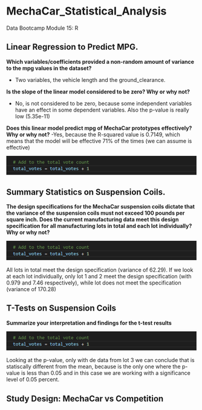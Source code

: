 # MechaCar_Statistical_Analysis

Data Bootcamp Module 15: R


## Linear Regression to Predict MPG.


**Which variables/coefficients provided a non-random amount of variance to the mpg values in the dataset?**
- Two variables, the vehicle length and the ground_clearance.

**Is the slope of the linear model considered to be zero? Why or why not?**
- No, is not considered to be zero, because some independent variables have an effect in some dependent variables. Also the p-value is really low (5.35e-11)

**Does this linear model predict mpg of MechaCar prototypes effectively? Why or why not?**
-Yes, because the R-squared value is 0.7149, which means that the model will be effective 71% of the times (we can assume is effective)


![This is an image](https://github.com/HansFeddersen/Election_Analysis/blob/main/Challenge/Resources/More/Total%20_number%20_of_votes.png)

## Summary Statistics on Suspension Coils.

**The design specifications for the MechaCar suspension coils dictate that the variance of the suspension coils must not exceed 100 pounds per square inch. Does the current manufacturing data meet this design specification for all manufacturing lots in total and each lot individually? Why or why not?**

![This is an image](https://github.com/HansFeddersen/Election_Analysis/blob/main/Challenge/Resources/More/Total%20_number%20_of_votes.png)

All lots in total meet the design specification (variance of 62.29). If we look at each lot individually, only lot 1 and 2 meet the design specification (with 0.979 and 7.46 respectively), while lot does not meet the specification (variance of 170.28)


## T-Tests on Suspension Coils

**Summarize your interpretation and findings for the t-test results**


![This is an image](https://github.com/HansFeddersen/Election_Analysis/blob/main/Challenge/Resources/More/Total%20_number%20_of_votes.png)

Looking at the p-value, only with de data from lot 3 we can conclude that is statiscally different from the mean, because is the only one where the p-value is less than 0.05 and in this case we are working with a significance level of 0.05 percent.

## Study Design: MechaCar vs Competition
